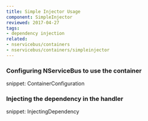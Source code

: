 ```yaml
---
title: Simple Injector Usage
component: SimpleInjector
reviewed: 2017-04-27
tags:
- dependency injection
related:
- nservicebus/containers
- nservicebus/containers/simpleinjector
---
```


### Configuring NServiceBus to use the container

snippet: ContainerConfiguration


### Injecting the dependency in the handler

snippet: InjectingDependency